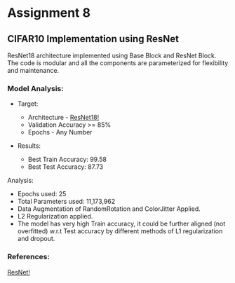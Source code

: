# Assignment 8
## CIFAR10 Implementation using ResNet

ResNet18 architecture implemented using Base Block and ResNet Block. The code is modular and all the components are parameterized for flexibility and maintenance. 

### Model Analysis: 
- Target: 
  - Architecture - [ResNet18!](https://arxiv.org/abs/1512.03385)
  - Validation Accuracy >= 85%
  - Epochs - Any Number 

- Results:
  - Best Train Accuracy: 99.58
  - Best Test Accuracy: 87.73
 
Analysis:
  - Epochs used: 25
  - Total Parameters used: 11,173,962
  - Data Augmentation of RandomRotation and ColorJitter Applied. 
  - L2 Regularization applied. 
  - The model has very high Train accuracy, it could be further aligned (not overfitted) w.r.t Test accuracy by different methods of L1 regularization and dropout. 
  
### References:
[ResNet!](https://github.com/kuangliu/pytorch-cifar)